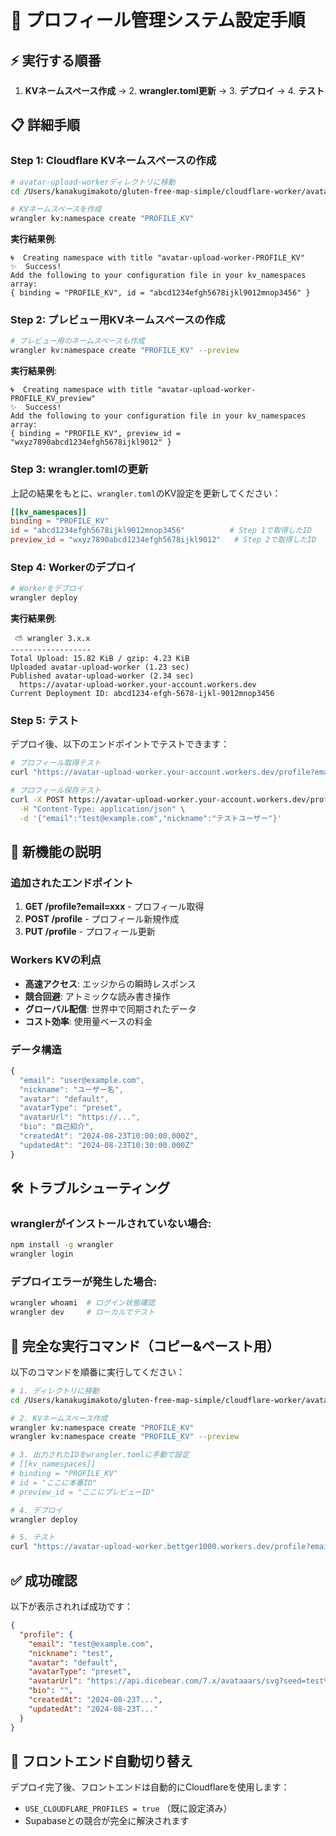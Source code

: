 # 🚀 プロフィール管理システム設定手順

## ⚡ 実行する順番

1. **KVネームスペース作成** → 2. **wrangler.toml更新** → 3. **デプロイ** → 4. **テスト**

## 📋 詳細手順

### Step 1: Cloudflare KVネームスペースの作成

```bash
# avatar-upload-workerディレクトリに移動
cd /Users/kanakugimakoto/gluten-free-map-simple/cloudflare-worker/avatar-upload-worker

# KVネームスペースを作成
wrangler kv:namespace create "PROFILE_KV"
```

**実行結果例**:
```
🌀  Creating namespace with title "avatar-upload-worker-PROFILE_KV"
✨  Success!
Add the following to your configuration file in your kv_namespaces array:
{ binding = "PROFILE_KV", id = "abcd1234efgh5678ijkl9012mnop3456" }
```

### Step 2: プレビュー用KVネームスペースの作成

```bash
# プレビュー用のネームスペースも作成
wrangler kv:namespace create "PROFILE_KV" --preview
```

**実行結果例**:
```
🌀  Creating namespace with title "avatar-upload-worker-PROFILE_KV_preview"
✨  Success!
Add the following to your configuration file in your kv_namespaces array:
{ binding = "PROFILE_KV", preview_id = "wxyz7890abcd1234efgh5678ijkl9012" }
```

### Step 3: wrangler.tomlの更新

上記の結果をもとに、`wrangler.toml`のKV設定を更新してください：

```toml
[[kv_namespaces]]
binding = "PROFILE_KV"
id = "abcd1234efgh5678ijkl9012mnop3456"          # Step 1で取得したID
preview_id = "wxyz7890abcd1234efgh5678ijkl9012"   # Step 2で取得したID
```

### Step 4: Workerのデプロイ

```bash
# Workerをデプロイ
wrangler deploy
```

**実行結果例**:
```
 ⛅️ wrangler 3.x.x
------------------
Total Upload: 15.82 KiB / gzip: 4.23 KiB
Uploaded avatar-upload-worker (1.23 sec)
Published avatar-upload-worker (2.34 sec)
  https://avatar-upload-worker.your-account.workers.dev
Current Deployment ID: abcd1234-efgh-5678-ijkl-9012mnop3456
```

### Step 5: テスト

デプロイ後、以下のエンドポイントでテストできます：

```bash
# プロフィール取得テスト
curl "https://avatar-upload-worker.your-account.workers.dev/profile?email=test@example.com"

# プロフィール保存テスト
curl -X POST https://avatar-upload-worker.your-account.workers.dev/profile \
  -H "Content-Type: application/json" \
  -d '{"email":"test@example.com","nickname":"テストユーザー"}'
```

## 🎯 新機能の説明

### 追加されたエンドポイント

1. **GET /profile?email=xxx** - プロフィール取得
2. **POST /profile** - プロフィール新規作成
3. **PUT /profile** - プロフィール更新

### Workers KVの利点

- **高速アクセス**: エッジからの瞬時レスポンス
- **競合回避**: アトミックな読み書き操作
- **グローバル配信**: 世界中で同期されたデータ
- **コスト効率**: 使用量ベースの料金

### データ構造

```javascript
{
  "email": "user@example.com",
  "nickname": "ユーザー名",
  "avatar": "default",
  "avatarType": "preset",
  "avatarUrl": "https://...",
  "bio": "自己紹介",
  "createdAt": "2024-08-23T10:00:00.000Z",
  "updatedAt": "2024-08-23T10:30:00.000Z"
}
```

## 🛠️ トラブルシューティング

### wranglerがインストールされていない場合:
```bash
npm install -g wrangler
wrangler login
```

### デプロイエラーが発生した場合:
```bash
wrangler whoami  # ログイン状態確認
wrangler dev     # ローカルでテスト
```

## 🎯 完全な実行コマンド（コピー&ペースト用）

以下のコマンドを順番に実行してください：

```bash
# 1. ディレクトリに移動
cd /Users/kanakugimakoto/gluten-free-map-simple/cloudflare-worker/avatar-upload-worker

# 2. KVネームスペース作成
wrangler kv:namespace create "PROFILE_KV"
wrangler kv:namespace create "PROFILE_KV" --preview

# 3. 出力されたIDをwrangler.tomlに手動で設定
# [[kv_namespaces]]
# binding = "PROFILE_KV"
# id = "ここに本番ID"
# preview_id = "ここにプレビューID"

# 4. デプロイ
wrangler deploy

# 5. テスト
curl "https://avatar-upload-worker.bettger1000.workers.dev/profile?email=test@example.com"
```

## ✅ 成功確認

以下が表示されれば成功です：

```json
{
  "profile": {
    "email": "test@example.com",
    "nickname": "test",
    "avatar": "default",
    "avatarType": "preset",
    "avatarUrl": "https://api.dicebear.com/7.x/avataaars/svg?seed=test%40example.com",
    "bio": "",
    "createdAt": "2024-08-23T...",
    "updatedAt": "2024-08-23T..."
  }
}
```

## 🔧 フロントエンド自動切り替え

デプロイ完了後、フロントエンドは自動的にCloudflareを使用します：
- `USE_CLOUDFLARE_PROFILES = true` （既に設定済み）
- Supabaseとの競合が完全に解決されます